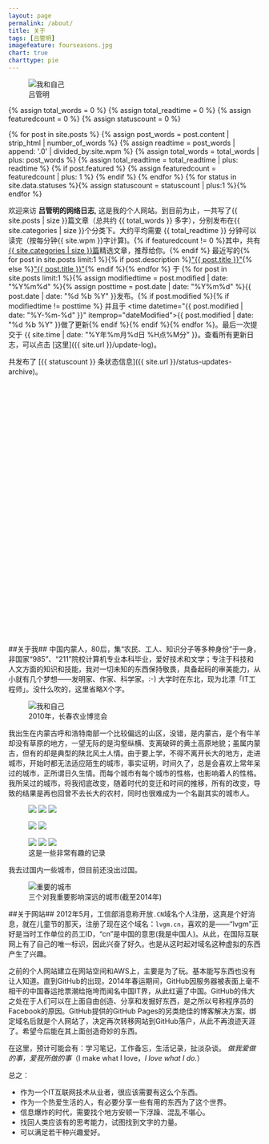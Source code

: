 ```yaml
---
layout: page
permalink: /about/
title: 关于
tags: [吕管明]
imagefeature: fourseasons.jpg
chart: true
charttype: pie
---
```

<figure>
  <img src="{{ site.url }}/images/me-and-myself.jpg" alt="我和自己">
  <figcaption>吕管明</figcaption>
</figure>

{% assign total_words = 0 %}
{% assign total_readtime = 0 %}
{% assign featuredcount = 0 %}
{% assign statuscount = 0 %}

{% for post in site.posts %}
    {% assign post_words = post.content | strip_html | number_of_words %}
    {% assign readtime = post_words | append: '.0' | divided_by:site.wpm %}
    {% assign total_words = total_words | plus: post_words %}
    {% assign total_readtime = total_readtime | plus: readtime %}
    {% if post.featured %}
    {% assign featuredcount = featuredcount | plus: 1 %}
    {% endif %}
{% endfor %}
{% for status in site.data.statuses %}{% assign statuscount = statuscount | plus:1 %}{% endfor %}

欢迎来访 **吕管明的网络日志**, 这是我的个人网站。到目前为止，一共写了{{ site.posts | size }}篇文章（总共约 {{ total_words }} 多字），分别发布在{{ site.categories | size }}个分类下。大约平均需要 <span class="time">{{ total_readtime }}</span> 分钟可以读完（按每分钟{{ site.wpm }}字计算)。{% if featuredcount != 0 %}其中，共有<a href="{{ site.url }}/featured">{{ site.categories | size }}篇</a>精选文章，推荐给你。{% endif %} 最近写的{% for post in site.posts limit:1 %}{% if post.description %}<a href="{{ site.url }}{{ post.url }}" title="{{ post.description }}">"{{ post.title }}"</a>{% else %}<a href="{{ site.url }}{{ post.url }}" title="{{ post.description }}" title="阅读 {{ post.title }}">"{{ post.title }}"</a>{% endif %}{% endfor %} 于 {% for post in site.posts limit:1 %}{% assign modifiedtime = post.modified | date: "%Y%m%d" %}{% assign posttime = post.date | date: "%Y%m%d" %}<time datetime="{{ post.date | date_to_xmlschema }}" class="post-time">{{ post.date | date: "%d %b %Y" }}</time>发布。{% if post.modified %}{% if modifiedtime != posttime %} 并且于 <time datetime="{{ post.modified | date: "%Y-%m-%d" }}" itemprop="dateModified">{{ post.modified | date: "%d %b %Y" }}</time>做了更新{% endif %}{% endif %}{% endfor %}。最后一次提交于 {{ site.time | date: "%Y年%m月%d日 %H点%M分" }}。查看所有更新日志，可以点击 [这里]({{ site.url }}/update-log)。

共发布了 [{{ statuscount }} 条状态信息]({{ site.url }}/status-updates-archive)。

<div class="chart" id="chartdiv" style="width: 100%; height: 500px; margin-bottom: 20px;" ></div>
##关于我##
中国内蒙人，80后，集“农民、工人、知识分子等多种身份”于一身，非国家“985”、“211”院校计算机专业本科毕业，爱好技术和文学；专注于科技和人文方面的知识和技能，我对一切未知的东西保持敬畏，具备起码的审美能力，从小就有几个梦想——发明家、作家、科学家。:-)
大学时在东北，现为北漂「IT工程师」。没什么吹的，这里省略X个字。

<figure>
	<img src="{{ site.url }}/images/20100818336.jpg" alt="我和自己">
	<figcaption>2010年，长春农业博览会</figcaption>
</figure>

我出生在内蒙古呼和浩特南部一个比较偏远的山区，没错，是内蒙古，是个有牛羊却没有草原的地方，一望无际的是沟壑纵横、支离破碎的黄土高原地貌；虽属内蒙古，但有的却是典型的陕北风土人情。由于要上学，不得不离开长大的地方，走进城市，开始时都无法适应陌生的城市，事实证明，时间久了，总是会喜欢上常年呆过的城市，正所谓日久生情。而每个城市有每个城市的性格，也影响着人的性格。我所呆过的城市，将我彻底改变，随着时代的变迁和时间的推移，所有的改变，导致的结果是再也回曾不去长大的农村，同时也很难成为一个名副其实的城市人。

<figure class="third">
	<a href="{{ site.url }}/images/about/1.jpg" title="家乡"><img src="{{ site.url }}/images/about/1-001.jpg"></a>
	<a href="{{ site.url }}/images/about/2.jpg" title="牛羊下来"><img src="{{ site.url }}/images/about/2-001.jpg"></a>
	<a href="{{ site.url }}/images/about/3.jpg" title="放羊的人"><img src="{{ site.url }}/images/about/3-001.jpg"></a>
</figure>
<figure class="half">
	<a href="{{ site.url }}/images/about/4.jpg" title="长春工程学院"><img src="{{ site.url }}/images/about/4-001.jpg"></a>
	<a href="{{ site.url }}/images/about/5.jpg" title="假期里安静的校园"><img src="{{ site.url }}/images/about/5-001.jpg"></a>
</figure>
<figure class="third">
	<a href="{{ site.url }}/images/about/6.jpg" title="颐和园南路"><img src="{{ site.url }}/images/about/6-001.jpg"></a>
	<a href="{{ site.url }}/images/about/7.jpg" title="夜行长安街"><img src="{{ site.url }}/images/about/7-001.jpg"></a>
	<a href="{{ site.url }}/images/about/8.jpg" title="被盗的爱车"><img src="{{ site.url }}/images/about/8-001.jpg"></a>
	<figcaption>这是一些非常有趣的记录</figcaption>
</figure>

我去过国内一些城市，但目前还没出过国。

<figure>
	<img src="{{ site.url }}/images/my-city.jpg" alt="重要的城市">
	<figcaption>三个对我重要影响深远的城市(截至2014年)</figcaption>
</figure>

##关于网站##
2012年5月，工信部消息称开放`.CN`域名个人注册，这真是个好消息，就在儿童节的那天，注册了现在这个域名：`lvgm.cn`，喜欢的是——“lvgm”正好是当时工作单位的员工ID，“cn”是中国的意思(我是中国人)。从此，在国际互联网上有了自己的唯一标识，因此兴奋了好久。也是从这时起对域名这种虚拟的东西产生了兴趣。

之前的个人网站建立在网站空间和AWS上，主要是为了玩。基本能写东西也没有让人知道。直到GitHub的出现，2014年春运期间，GitHub因服务器被表面上毫不相干的中国春运抢票潮给拖垮而闻名中国IT界，从此红遍了中国。GitHub的伟大之处在于人们可以在上面自由创造、分享和发掘好东西，是之所以号称程序员的Facebook的原因。GitHub提供的GitHub Pages的另类绝佳的博客解决方案，绑定域名后就是个人网站了，决定再次转移网站到GitHub落户，从此不再浪迹天涯了。希望今后能在其上面创造奇妙的东西。

在这里，预计可能会有：学习笔记，工作备忘，生活记录，扯淡杂谈。
*做我爱做的事，爱我所做的事*（I make what I love，*I love what I do.*）

总之：

- 作为一个IT互联网技术从业者，很应该需要有这么个东西。
- 作为一个热爱生活的人，有必要分享一些有用的东西为了这个世界。
- 信息爆炸的时代，需要找个地方安顿一下浮躁、混乱不堪心。
- 找回人类应该有的思考能力，试图找到文字的力量。
- 可以满足若干种兴趣爱好。
<!-- amCharts javascript code -->
<script type="text/javascript">
	AmCharts.makeChart("chartdiv",
		{
			"type": "pie",
			"pathToImages": "http://cdn.amcharts.com/lib/3/images/",
			"balloonText": "分类: [[title]]<br><span style='font-size:14px'><b>[[value]] 篇文章</b> ([[percents]]%)</span>",
			"innerRadius": "40%",
			"minRadius": 100,
			"pullOutRadius": "15%",
			"startRadius": "30%",
			"colors": [
				"#FC913A",
				"#F9D423",
				"#FF4E50",
				"#FCD202",
				"#F8FF01",
				"#B0DE09",
				"#04D215",
				"#0D8ECF",
				"#0D52D1",
				"#2A0CD0",
				"#8A0CCF",
				"#CD0D74",
				"#754DEB",
				"#DDDDDD",
				"#999999",
				"#333333",
				"#000000",
				"#57032A",
				"#CA9726",
				"#990000",
				"#4B0C25"
			],
			"hoverAlpha": 0.74,
			"pullOutEffect": "elastic",
			"pullOutOnlyOne": true,
			"startEffect": "easeOutSine",
			"titleField": "category",
			"valueField": "number-of-posts",
			"allLabels": [],
			"balloon": {},
			"legend": {
				"align": "center",
				"markerType": "diamond",
				"switchable": false,
				"textClickEnabled": true,
				"useMarkerColorForLabels": true,
				"useMarkerColorForValues": true,
				"valueText": "[[value]] Posts"
			},
			"titles": [
				{
					"id": "Title-1",
					"text": "分类文章数"
				}
			],
      "dataProvider": [
{% assign tags_list = site.categories %}  
  {% if tags_list.first[0] == null %}
    {% for tag in tags_list %} 
        {
          "category": "{{ tag | capitalize }}",
          "number-of-posts": {{ site.tags[tag].size }}
        },
    {% endfor %}
  {% else %}
    {% for tag in tags_list %} 
        {
          "category": "{{ tag[0] | capitalize }}",
          "number-of-posts": {{ tag[1].size }}
        },
    {% endfor %}
  {% endif %}
{% assign tags_list = nil %}
      ]
    }
  );
</script>
